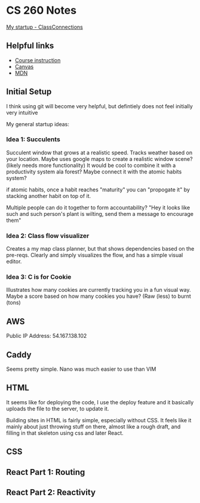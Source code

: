 # CS 260 Notes

[My startup - ClassConnections](https://claydunford.com)

## Helpful links

- [Course instruction](https://github.com/webprogramming260)
- [Canvas](https://byu.instructure.com)
- [MDN](https://developer.mozilla.org)
## Initial Setup
I think using git will become very helpful, but defintiely does not feel initially very intuitive

My general startup ideas:


### Idea 1: Succulents
Succulent window that grows at a realistic speed. Tracks weather based on your location. Maybe uses google maps to create a realistic window scene? (likely needs more functionality) It would be cool to combine it with a productivity system ala forest? Maybe connect it with the atomic habits system?

if atomic habits, once a habit reaches "maturity" you can "propogate it" by stacking another habit on top of it. 

Multiple people can do it together to form accountability? "Hey it looks like such and such person's plant is wilting, send them a message to encourage them"

### Idea 2: Class flow visualizer
Creates a my map class planner, but that shows dependencies based on the pre-reqs. Clearly and simply visualizes the flow, and has a simple visual editor. 

### Idea 3: C is for Cookie
Illustrates how many cookies are currently tracking you in a fun visual way. Maybe a score based on how many cookies you have? (Raw (less) to burnt (tons)

## AWS
Public IP Address: 54.167.138.102
## Caddy
Seems pretty simple. Nano was much easier to use than VIM
## HTML
It seems like for deploying the code, I use the deploy feature and it basically uploads the file to the server, to update it.

Building sites in HTML is fairly simple, especially without CSS. It feels like it mainly about just throwing stuff on there, almost like a rough draft, and filling in that skeleton using css and later React.

## CSS

## React Part 1: Routing


## React Part 2: Reactivity


